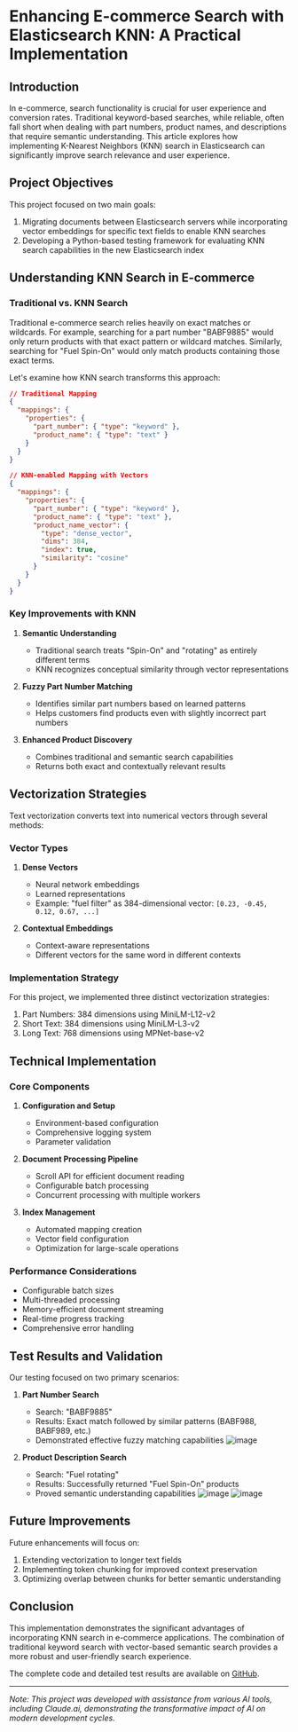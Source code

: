 # Enhancing E-commerce Search with Elasticsearch KNN: A Practical Implementation

## Introduction

In e-commerce, search functionality is crucial for user experience and conversion rates. Traditional keyword-based searches, while reliable, often fall short when dealing with part numbers, product names, and descriptions that require semantic understanding. This article explores how implementing K-Nearest Neighbors (KNN) search in Elasticsearch can significantly improve search relevance and user experience.

## Project Objectives

This project focused on two main goals:
1. Migrating documents between Elasticsearch servers while incorporating vector embeddings for specific text fields to enable KNN searches
2. Developing a Python-based testing framework for evaluating KNN search capabilities in the new Elasticsearch index

## Understanding KNN Search in E-commerce

### Traditional vs. KNN Search

Traditional e-commerce search relies heavily on exact matches or wildcards. For example, searching for a part number "BABF9885" would only return products with that exact pattern or wildcard matches. Similarly, searching for "Fuel Spin-On" would only match products containing those exact terms.

Let's examine how KNN search transforms this approach:

```json
// Traditional Mapping
{
  "mappings": {
    "properties": {
      "part_number": { "type": "keyword" },
      "product_name": { "type": "text" }
    }
  }
}

// KNN-enabled Mapping with Vectors
{
  "mappings": {
    "properties": {
      "part_number": { "type": "keyword" },
      "product_name": { "type": "text" },
      "product_name_vector": {
        "type": "dense_vector",
        "dims": 384,
        "index": true,
        "similarity": "cosine"
      }
    }
  }
}
```

### Key Improvements with KNN

1. **Semantic Understanding**
   - Traditional search treats "Spin-On" and "rotating" as entirely different terms
   - KNN recognizes conceptual similarity through vector representations

2. **Fuzzy Part Number Matching**
   - Identifies similar part numbers based on learned patterns
   - Helps customers find products even with slightly incorrect part numbers

3. **Enhanced Product Discovery**
   - Combines traditional and semantic search capabilities
   - Returns both exact and contextually relevant results

## Vectorization Strategies

Text vectorization converts text into numerical vectors through several methods:

### Vector Types

1. **Dense Vectors**
   - Neural network embeddings
   - Learned representations
   - Example: "fuel filter" as 384-dimensional vector: `[0.23, -0.45, 0.12, 0.67, ...]`

2. **Contextual Embeddings**
   - Context-aware representations
   - Different vectors for the same word in different contexts

### Implementation Strategy

For this project, we implemented three distinct vectorization strategies:

1. Part Numbers: 384 dimensions using MiniLM-L12-v2
2. Short Text: 384 dimensions using MiniLM-L3-v2
3. Long Text: 768 dimensions using MPNet-base-v2

## Technical Implementation

### Core Components

1. **Configuration and Setup**
   - Environment-based configuration
   - Comprehensive logging system
   - Parameter validation

2. **Document Processing Pipeline**
   - Scroll API for efficient document reading
   - Configurable batch processing
   - Concurrent processing with multiple workers

3. **Index Management**
   - Automated mapping creation
   - Vector field configuration
   - Optimization for large-scale operations

### Performance Considerations

- Configurable batch sizes
- Multi-threaded processing
- Memory-efficient document streaming
- Real-time progress tracking
- Comprehensive error handling

## Test Results and Validation

Our testing focused on two primary scenarios:

1. **Part Number Search**
   - Search: "BABF9885"
   - Results: Exact match followed by similar patterns (BABF988, BABF989, etc.)
   - Demonstrated effective fuzzy matching capabilities
     ![image](https://github.com/user-attachments/assets/54a7ac94-29e1-49a3-8aaa-f8ac1c99cedd)


2. **Product Description Search**
   - Search: "Fuel rotating"
   - Results: Successfully returned "Fuel Spin-On" products
   - Proved semantic understanding capabilities
   ![image](https://github.com/user-attachments/assets/b3daf819-12f8-42b8-b1b5-eae9fdf3fc1e)
  ![image](https://github.com/user-attachments/assets/d5628edd-8077-48c1-aafe-245058618dd0)



## Future Improvements

Future enhancements will focus on:

1. Extending vectorization to longer text fields
2. Implementing token chunking for improved context preservation
3. Optimizing overlap between chunks for better semantic understanding

## Conclusion

This implementation demonstrates the significant advantages of incorporating KNN search in e-commerce applications. The combination of traditional keyword search with vector-based semantic search provides a more robust and user-friendly search experience.

The complete code and detailed test results are available on [GitHub](https://github.com/tezgiden/Elasticsearch-KNN-Search).

---

*Note: This project was developed with assistance from various AI tools, including Claude.ai, demonstrating the transformative impact of AI on modern development cycles.*
